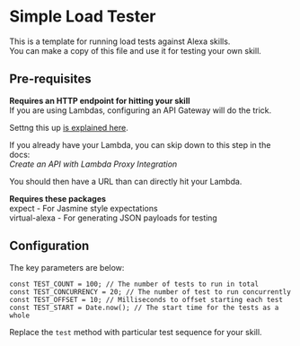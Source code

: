 # Simple Load Tester
This is a template for running load tests against Alexa skills.  
You can make a copy of this file and use it for testing your own skill.

## Pre-requisites  
**Requires an HTTP endpoint for hitting your skill**  
If you are using Lambdas, configuring an API Gateway will do the trick.

Settng this up [is explained here](http://docs.aws.amazon.com/apigateway/latest/developerguide/api-gateway-create-api-as-simple-proxy-for-lambda.html).  

If you already have your Lambda, you can skip down to this step in the docs:  
*Create an API with Lambda Proxy Integration*

You should then have a URL than can directly hit your Lambda.

**Requires these packages**  
expect - For Jasmine style expectations  
virtual-alexa - For generating JSON payloads for testing

## Configuration
The key parameters are below:
```
const TEST_COUNT = 100; // The number of tests to run in total
const TEST_CONCURRENCY = 20; // The number of test to run concurrently
const TEST_OFFSET = 10; // Milliseconds to offset starting each test
const TEST_START = Date.now(); // The start time for the tests as a whole
```

Replace the `test` method with particular test sequence for your skill.
